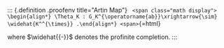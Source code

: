 












::: {.definition .proofenv title="Artin Map"}
`
<span class="math display">
\begin{align*}
\Theta_K : G_K^{\operatorname{ab}}\xrightarrow{\sim} \widehat{K^^{\times}}
.\end{align*}
<span>`{=html}

where $\widehat{{-}}$ denotes the profinite completion.
:::
